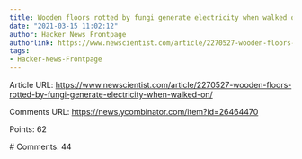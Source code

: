 ```yaml
---
title: Wooden floors rotted by fungi generate electricity when walked on
date: "2021-03-15 11:02:12"
author: Hacker News Frontpage
authorlink: https://www.newscientist.com/article/2270527-wooden-floors-rotted-by-fungi-generate-electricity-when-walked-on/
tags:
- Hacker-News-Frontpage
---
```


<p>Article URL: <a href="https://www.newscientist.com/article/2270527-wooden-floors-rotted-by-fungi-generate-electricity-when-walked-on/">https://www.newscientist.com/article/2270527-wooden-floors-rotted-by-fungi-generate-electricity-when-walked-on/</a></p>
<p>Comments URL: <a href="https://news.ycombinator.com/item?id=26464470">https://news.ycombinator.com/item?id=26464470</a></p>
<p>Points: 62</p>
<p># Comments: 44</p>
